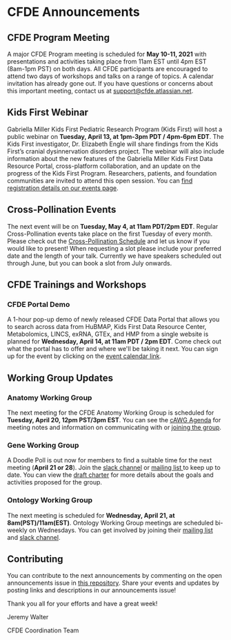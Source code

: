 # CFDE Announcements

## CFDE Program Meeting
A major CFDE Program meeting is scheduled for **May 10-11, 2021** with presentations and activities taking place from 11am EST until 4pm EST (8am-1pm PST) on both days.  All CFDE participants are encouraged to attend two days of workshops and talks on a range of topics. A calendar invitation has already gone out. If you have questions or concerns about this important meeting, contact us at support@cfde.atlassian.net.

## Kids First Webinar
Gabriella Miller Kids First Pediatric Research Program (Kids First) will host a public webinar on **Tuesday, April 13, at 1pm-3pm PDT / 4pm-6pm EDT**. The Kids First investigator, Dr. Elizabeth Engle will share findings from the Kids First’s cranial dysinnervation disorders project. The webinar will also include information about the new features of the Gabriella Miller Kids First Data Resource Portal, cross-platform collaboration, and an update on the progress of the Kids First Program. Researchers, patients, and foundation communities are invited to attend this open session. You can [find registration details on our events page](https://www.nih-cfde.org/events/kids-first-2021-spring-webinar/).

## Cross-Pollination Events
The next event will be on **Tuesday, May 4, at 11am PDT/2pm EDT**. Regular Cross-Pollination events take place on the first Tuesday of every month. Please check out the [Cross-Pollination Schedule](https://docs.google.com/spreadsheets/d/1hQAeOLkivUZZnwZ_KxfGw3neezMaWbrPk9nnFiKfQGA/edit?usp=sharing) and let us know if you would like to present! When requesting a slot please include your preferred date and the length of your talk. Currently we have speakers scheduled out through June, but you can book a slot from July onwards. 

## CFDE Trainings and Workshops

### CFDE Portal Demo
A 1-hour pop-up demo of newly released CFDE Data Portal that allows you to search across data from HuBMAP, Kids First Data Resource Center, Metabolomics, LINCS, exRNA, GTEx, and HMP from a single website is planned for **Wednesday, April 14, at 11am PDT / 2pm EDT**. Come check out what the portal has to offer and where we'll be taking it next. You can sign up for the event by clicking on the [event calendar link](https://www.nih-cfde.org/events/cfde-portal-demo/?pk_campaign=anc).

## Working Group Updates

### Anatomy Working Group
The next meeting for the CFDE Anatomy Working Group is scheduled for **Tuesday, April 20, 12pm PST/3pm EST**.  You can see the [cAWG Agenda](https://docs.google.com/document/d/1K5L9WllqaABbr4MGO21ogDELyvtpVrD31wbvSNhx6ys/edit?usp=sharing) for meeting notes and information on communicating with or [joining the group](https://crosspollinationevents.groups.io/g/AnatomyWorkingGroup). 
### Gene Working Group
A Doodle Poll is out now for members to find a suitable time for the next meeting (**April 21 or 28**).  Join the [slack channel](https://join.slack.com/t/cfdeworkspace/shared_invite/zt-hupdgmhw-ZzSUc8Oau3DTpfBr4PccKg) or [mailing list ](https://crosspollinationevents.groups.io/g/GeneWorkingGroup)  to keep up to date. You can view the [draft charter](https://drive.google.com/file/d/1DbdbQ73_YlvG9iDuDSljyWyZWKdQDKNX/view?usp=sharing) for more details about the goals and activities proposed for the group. 
### Ontology Working Group
The next meeting is scheduled for **Wednesday, April 21, at 8am(PST)/11am(EST)**. Ontology Working Group meetings are scheduled bi-weekly on Wednesdays. You can get involved by joining their [mailing list](https://crosspollinationevents.groups.io/g/OntologyWorkingGroup) and [slack channel](https://cfdeworkspace.slack.com/archives/C01GP14DLJX.).  

## Contributing
You can contribute to the next announcements by commenting on the open announcements issue in [this repository](https://github.com/nih-cfde/announcements/issues). Share your events and updates by posting links and descriptions in our announcements issue!

Thank you all for your efforts and have a great week!

Jeremy Walter

CFDE Coordination Team
